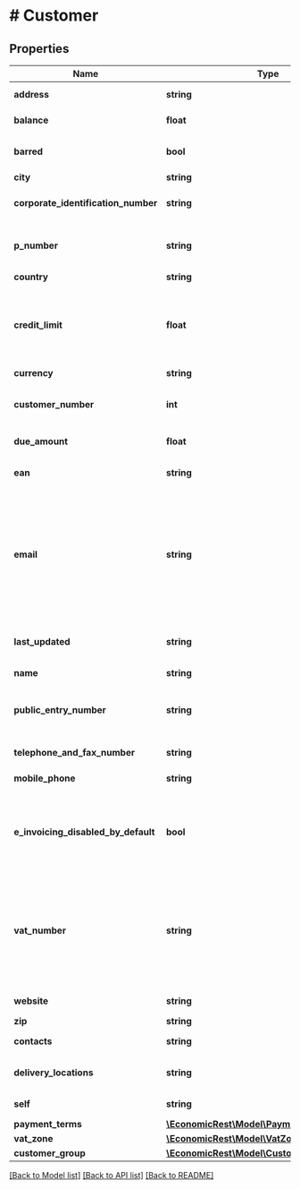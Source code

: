 # # Customer

## Properties

Name | Type | Description | Notes
------------ | ------------- | ------------- | -------------
**address** | **string** | Address for the customer including street and number. | [optional]
**balance** | **float** | The outstanding amount for this customer. | [optional] [readonly]
**barred** | **bool** | Boolean indication of whether the customer is barred from invoicing. | [optional]
**city** | **string** | The customer&#39;s city. | [optional]
**corporate_identification_number** | **string** | Corporate Identification Number. For example CVR in Denmark. | [optional]
**p_number** | **string** | Extension of corporate identification number (CVR). Identifying separate production unit (p-nummer). | [optional]
**country** | **string** | The customer&#39;s country. | [optional]
**credit_limit** | **float** | A maximum credit for this customer. Once the maximum is reached or passed in connection with an order/quotation/invoice for this customer you see a warning in e-conomic. | [optional]
**currency** | **string** | Default payment currency. | [optional]
**customer_number** | **int** | The customer number is a positive unique numerical identifier with a maximum of 9 digits. | [optional]
**due_amount** | **float** | Due amount that the customer needs to pay. | [optional] [readonly]
**ean** | **string** | European Article Number. EAN is used for invoicing the Danish public sector. | [optional]
**email** | **string** | Customer e-mail address where e-conomic invoices should be emailed. Note: you can specify multiple email addresses in this field, separated by a space. If you need to send a copy of the invoice or write to other e-mail addresses, you can also create one or more customer contacts. | [optional]
**last_updated** | **string** | The date this customer was last updated. The date is formatted according to ISO-8601. | [optional]
**name** | **string** | The customer name. | [optional]
**public_entry_number** | **string** | The public entry number is used for electronic invoicing, to define the account invoices will be registered on at the customer. | [optional]
**telephone_and_fax_number** | **string** | The customer&#39;s telephone and/or fax number. | [optional]
**mobile_phone** | **string** | The customer&#39;s mobile phone number. | [optional]
**e_invoicing_disabled_by_default** | **bool** | Boolean indication of whether the default sending method should be email instead of e-invoice. This property is updatable only by using PATCH to /customers/:customerNumber | [optional]
**vat_number** | **string** | The customer&#39;s value added tax identification number. This field is only available to agreements in Sweden, UK, Germany, Poland and Finland. Not to be mistaken for the danish CVR number, which is defined on the corporateIdentificationNumber property. | [optional]
**website** | **string** | Customer website, if applicable. | [optional]
**zip** | **string** | The customer&#39;s postcode. | [optional]
**contacts** | **string** | A unique link reference to the customer contacts items. | [optional]
**delivery_locations** | **string** | A unique link reference to the customer delivery locations items. | [optional]
**self** | **string** | A unique link reference to the delivery location. | [optional]
**payment_terms** | [**\EconomicRest\Model\PaymentTermHandler**](PaymentTermHandler.md) |  | [optional]
**vat_zone** | [**\EconomicRest\Model\VatZoneHandler**](VatZoneHandler.md) |  | [optional]
**customer_group** | [**\EconomicRest\Model\CustomerGroupHandler**](CustomerGroupHandler.md) |  | [optional]

[[Back to Model list]](../../README.md#models) [[Back to API list]](../../README.md#endpoints) [[Back to README]](../../README.md)
